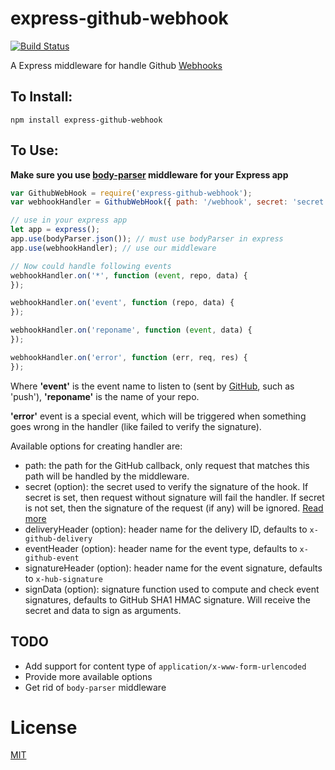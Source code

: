 # express-github-webhook
[![Build Status](https://travis-ci.org/Gisonrg/express-github-webhook.svg?branch=master)](https://travis-ci.org/Gisonrg/express-github-webhook)

A Express middleware for handle Github [Webhooks](https://developer.github.com/webhooks/)

To Install:
-----------
```
npm install express-github-webhook
```

To Use:
-------

**Make sure you use [body-parser](https://github.com/expressjs/body-parser) middleware for your Express app**

```javascript
var GithubWebHook = require('express-github-webhook');
var webhookHandler = GithubWebHook({ path: '/webhook', secret: 'secret' });

// use in your express app
let app = express();
app.use(bodyParser.json()); // must use bodyParser in express
app.use(webhookHandler); // use our middleware

// Now could handle following events
webhookHandler.on('*', function (event, repo, data) {
});

webhookHandler.on('event', function (repo, data) {
});

webhookHandler.on('reponame', function (event, data) {
});

webhookHandler.on('error', function (err, req, res) {
});
```

Where **'event'** is the event name to listen to (sent by [GitHub](https://developer.github.com/webhooks/#events), such as 'push'), **'reponame'** is the name of your repo.

**'error'** event is a special event, which will be triggered when something goes wrong in the handler (like failed to verify the signature).

Available options for creating handler are:

* path: the path for the GitHub callback, only request that matches this path will be handled by the middleware.
* secret (option): the secret used to verify the signature of the hook. If secret is set, then request without signature will fail the handler. If secret is not set, then the signature of the request (if any) will be ignored. [Read more](https://developer.github.com/webhooks/securing/)
* deliveryHeader (option): header name for the delivery ID, defaults to `x-github-delivery`
* eventHeader (option): header name for the event type, defaults to `x-github-event`
* signatureHeader (option): header name for the event signature, defaults to `x-hub-signature`
* signData (option): signature function used to compute and check event signatures, defaults to GitHub SHA1 HMAC signature. Will receive the secret and data to sign as arguments.


TODO
-----------
* Add support for content type of `application/x-www-form-urlencoded`
* Provide more available options
* Get rid of `body-parser` middleware

License
=======

[MIT](LICENSE)
